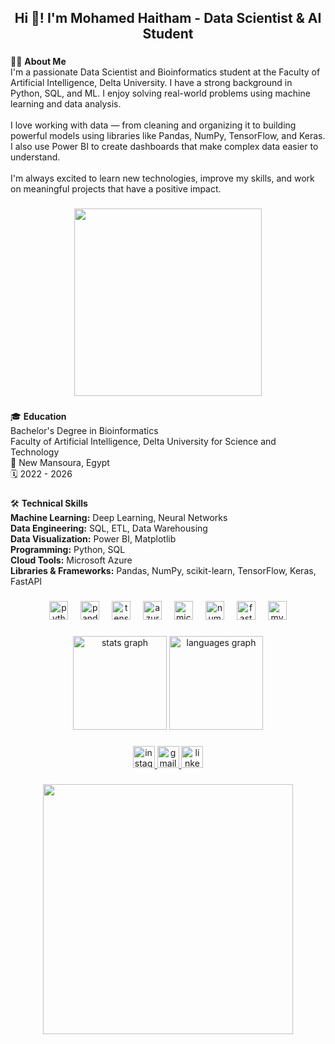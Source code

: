 <h2 align="center">Hi 👋! I'm Mohamed Haitham - Data Scientist & AI Student</h2>

###

<p align="left">
🧑‍💻 <strong>About Me</strong><br>
I'm a passionate Data Scientist and Bioinformatics student at the Faculty of Artificial Intelligence, Delta University. I have a strong background in Python, SQL, and ML. I enjoy solving real-world problems using machine learning and data analysis.<br><br>
I love working with data — from cleaning and organizing it to building powerful models using libraries like Pandas, NumPy, TensorFlow, and Keras. I also use Power BI to create dashboards that make complex data easier to understand.<br><br>
I'm always excited to learn new technologies, improve my skills, and work on meaningful projects that have a positive impact.
</p>

###

<div align="center">
  <img height="300" src="https://i.pinimg.com/originals/90/70/32/9070324cdfc07c68d60eed0c39e77573.gif"  />
</div>

###

<p align="left">
🎓 <strong>Education</strong><br>
Bachelor's Degree in Bioinformatics<br>
Faculty of Artificial Intelligence, Delta University for Science and Technology<br>
📍 New Mansoura, Egypt<br>
🗓️ 2022 - 2026
</p>

###

<p align="left">
🛠️ <strong>Technical Skills</strong><br>
<b>Machine Learning:</b> Deep Learning, Neural Networks<br>
<b>Data Engineering:</b> SQL, ETL, Data Warehousing<br>
<b>Data Visualization:</b> Power BI, Matplotlib<br>
<b>Programming:</b> Python, SQL<br>
<b>Cloud Tools:</b> Microsoft Azure<br>
<b>Libraries & Frameworks:</b> Pandas, NumPy, scikit-learn, TensorFlow, Keras, FastAPI
</p>

###

<div align="center">
  <img src="https://cdn.jsdelivr.net/gh/devicons/devicon/icons/python/python-original.svg" height="30" alt="python logo"  />
  <img width="12" />
  <img src="https://cdn.jsdelivr.net/gh/devicons/devicon/icons/pandas/pandas-original.svg" height="30" alt="pandas logo"  />
  <img width="12" />
  <img src="https://cdn.jsdelivr.net/gh/devicons/devicon/icons/tensorflow/tensorflow-original.svg" height="30" alt="tensorflow logo"  />
  <img width="12" />
  <img src="https://cdn.jsdelivr.net/gh/devicons/devicon/icons/azure/azure-original.svg" height="30" alt="azure logo"  />
  <img width="12" />
  <img src="https://cdn.jsdelivr.net/gh/devicons/devicon/icons/microsoftsqlserver/microsoftsqlserver-plain.svg" height="30" alt="microsoftsqlserver logo"  />
  <img width="12" />
  <img src="https://cdn.jsdelivr.net/gh/devicons/devicon/icons/numpy/numpy-original.svg" height="30" alt="numpy logo"  />
  <img width="12" />
  <img src="https://cdn.jsdelivr.net/gh/devicons/devicon/icons/fastapi/fastapi-original.svg" height="30" alt="fastapi logo"  />
  <img width="12" />
  <img src="https://cdn.jsdelivr.net/gh/devicons/devicon/icons/mysql/mysql-original.svg" height="30" alt="mysql logo"  />
</div>

###

<div align="center">
  <img src="https://github-readme-stats.vercel.app/api?username=mohamedhaitham22&hide_title=false&hide_rank=false&show_icons=true&include_all_commits=true&count_private=true&disable_animations=false&theme=dracula&locale=en&hide_border=false" height="150" alt="stats graph"  />
  <img src="https://github-readme-stats.vercel.app/api/top-langs?username=mohamedhaitham22&locale=en&hide_title=false&layout=compact&card_width=320&langs_count=5&theme=dracula&hide_border=false" height="150" alt="languages graph"  />
</div>

###

<div align="center">
  <a href="https://instagram.com/mo7amed_yamani" target="_blank">
    <img src="https://img.shields.io/static/v1?message=Instagram&logo=instagram&label=&color=E4405F&logoColor=white&labelColor=&style=for-the-badge" height="35" alt="instagram logo"  />
  </a>
  <a href="mailto:mo7amed.yamani@gmail.com" target="_blank">
    <img src="https://img.shields.io/static/v1?message=Gmail&logo=gmail&label=&color=D14836&logoColor=white&labelColor=&style=for-the-badge" height="35" alt="gmail logo"  />
  </a>
  <a href="https://www.linkedin.com/in/mohamed-yamani-48353a255" target="_blank">
    <img src="https://img.shields.io/static/v1?message=LinkedIn&logo=linkedin&label=&color=0077B5&logoColor=white&labelColor=&style=for-the-badge" height="35" alt="linkedin logo"  />
  </a>
</div>

###
<div align="center">
  <img height="400" width="400" src="https://i.pinimg.com/originals/3f/2b/a9/3f2ba950c45b19a282532ea88b3816ae.gif" />
</div>

###
